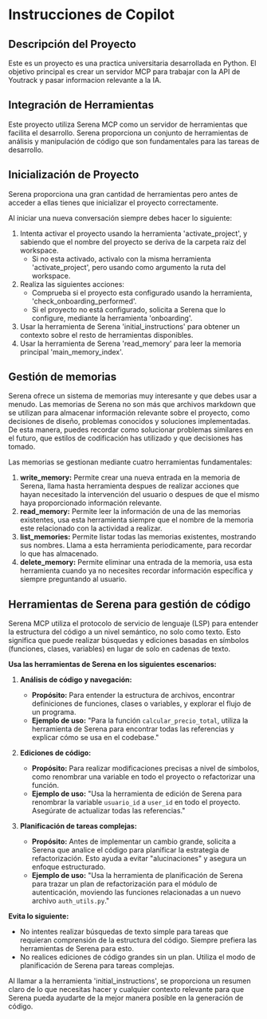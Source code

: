 # Instrucciones de Copilot

## Descripción del Proyecto
Este es un proyecto es una practica universitaria desarrollada en Python. El objetivo principal es crear un servidor MCP para trabajar con la API de Youtrack y pasar informacion relevante a la IA.

## Integración de Herramientas
Este proyecto utiliza Serena MCP como un servidor de herramientas que facilita el desarrollo. Serena proporciona un conjunto de herramientas de análisis y manipulación de código que son fundamentales para las tareas de desarrollo.

## Inicialización de Proyecto

Serena proporciona una gran cantidad de herramientas pero antes de acceder a ellas tienes que inicializar el proyecto correctamente. 

Al iniciar una nueva conversación siempre debes hacer lo siguiente:

1. Intenta activar el proyecto usando la herramienta 'activate_project', y sabiendo que el nombre del proyecto se deriva de la carpeta raiz del workspace.
    - Si no esta activado, activalo con la misma herramienta 'activate_project', pero usando como argumento la ruta del workspace.
2. Realiza las siguientes acciones:
    - Comprueba si el proyecto esta configurado usando la herramienta, 'check_onboarding_performed'.
    - Si el proyecto no está configurado, solicita a Serena que lo configure, mediante la herramienta 'onboarding'.
3. Usar la herramienta de Serena 'initial_instructions' para obtener un contexto sobre el resto de herramientas disponibles.
4. Usar la herramienta de Serena 'read_memory' para leer la memoria principal 'main_memory_index'.

## Gestión de memorias

Serena ofrece un sistema de memorias muy interesante y que debes usar a menudo.
Las memorias de Serena no son más que archivos markdown que se utilizan para almacenar información relevante sobre el proyecto, como decisiones de diseño, problemas conocidos y soluciones implementadas.
De esta manera, puedes recordar como solucionar problemas similares en el futuro, que estilos de codificación has utilizado y que decisiones has tomado.

Las memorias se gestionan mediante cuatro herramientas fundamentales:

1. **write_memory:** Permite crear una nueva entrada en la memoria de Serena, llama hasta herramienta despues de realizar acciones que hayan necesitado la intervención del usuario o despues de que el mismo haya proporcionado información relevante.
2. **read_memory:** Permite leer la información de una de las memorias existentes, usa esta herramienta siempre que el nombre de la memoria este relacionado con la actividad a realizar.
3. **list_memories:** Permite listar todas las memorias existentes, mostrando sus nombres. Llama a esta herramienta periodicamente, para recordar lo que has almacenado.
4. **delete_memory:** Permite eliminar una entrada de la memoria, usa esta herramienta cuando ya no necesites recordar información específica y siempre preguntando al usuario.

## Herramientas de Serena para gestión de código

Serena MCP utiliza el protocolo de servicio de lenguaje (LSP) para entender la estructura del código a un nivel semántico, no solo como texto. Esto significa que puede realizar búsquedas y ediciones basadas en símbolos (funciones, clases, variables) en lugar de solo en cadenas de texto.

**Usa las herramientas de Serena en los siguientes escenarios:**

1.  **Análisis de código y navegación:**
    - **Propósito:** Para entender la estructura de archivos, encontrar definiciones de funciones, clases o variables, y explorar el flujo de un programa.
    - **Ejemplo de uso:** "Para la función `calcular_precio_total`, utiliza la herramienta de Serena para encontrar todas las referencias y explicar cómo se usa en el codebase."

2.  **Ediciones de código:**
    - **Propósito:** Para realizar modificaciones precisas a nivel de símbolos, como renombrar una variable en todo el proyecto o refactorizar una función.
    - **Ejemplo de uso:** "Usa la herramienta de edición de Serena para renombrar la variable `usuario_id` a `user_id` en todo el proyecto. Asegúrate de actualizar todas las referencias."

3.  **Planificación de tareas complejas:**
    - **Propósito:** Antes de implementar un cambio grande, solicita a Serena que analice el código para planificar la estrategia de refactorización. Esto ayuda a evitar "alucinaciones" y asegura un enfoque estructurado.
    - **Ejemplo de uso:** "Usa la herramienta de planificación de Serena para trazar un plan de refactorización para el módulo de autenticación, moviendo las funciones relacionadas a un nuevo archivo `auth_utils.py`."

**Evita lo siguiente:**

- No intentes realizar búsquedas de texto simple para tareas que requieran comprensión de la estructura del código. Siempre prefiera las herramientas de Serena para esto.
- No realices ediciones de código grandes sin un plan. Utiliza el modo de planificación de Serena para tareas complejas.

Al llamar a la herramienta 'initial_instructions', se proporciona un resumen claro de lo que necesitas hacer y cualquier contexto relevante para que Serena pueda ayudarte de la mejor manera posible en la generación de código.